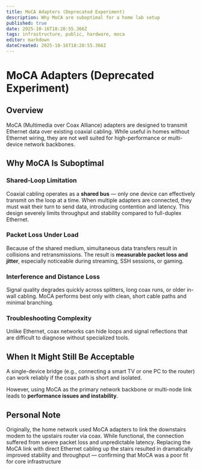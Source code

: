 ```yaml
---
title: MoCA Adapters (Deprecated Experiment)
description: Why MoCA are suboptimal for a home lab setup
published: true
date: 2025-10-16T18:28:55.366Z
tags: infrastructure, public, hardware, moca
editor: markdown
dateCreated: 2025-10-16T18:28:55.366Z
---
```


# MoCA Adapters (Deprecated Experiment)
## Overview

MoCA (Multimedia over Coax Alliance) adapters are designed to transmit Ethernet data over existing coaxial cabling.
While useful in homes without Ethernet wiring, they are not well suited for high-performance or multi-device network backbones.

## Why MoCA Is Suboptimal

### Shared-Loop Limitation
Coaxial cabling operates as a **shared bus** — only one device can effectively transmit on the loop at a time.
When multiple adapters are connected, they must wait their turn to send data, introducing contention and latency.
This design severely limits throughput and stability compared to full-duplex Ethernet.

### Packet Loss Under Load
Because of the shared medium, simultaneous data transfers result in collisions and retransmissions.
The result is **measurable packet loss and jitter**, especially noticeable during streaming, SSH sessions, or gaming.

### Interference and Distance Loss
Signal quality degrades quickly across splitters, long coax runs, or older in-wall cabling.
MoCA performs best only with clean, short cable paths and minimal branching.

### Troubleshooting Complexity
Unlike Ethernet, coax networks can hide loops and signal reflections that are difficult to diagnose without specialized tools.

## When It Might Still Be Acceptable
A single-device bridge (e.g., connecting a smart TV or one PC to the router) can work reliably if the coax path is short and isolated.

However, using MoCA as the primary network backbone or multi-node link leads to **performance issues and instability**.

## Personal Note

Originally, the home network used MoCA adapters to link the downstairs modem to the upstairs router via coax.
While functional, the connection suffered from severe packet loss and unpredictable latency.
Replacing the MoCA link with direct Ethernet cabling up the stairs resulted in dramatically improved stability and throughput — confirming that MoCA was a poor fit for core infrastructure